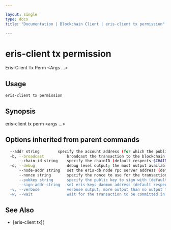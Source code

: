 ```yaml
---

layout: single
type: docs
title: "Documentation | Blockchain Client | eris-client tx permission"

---
```


# eris-client tx permission

Eris-Client Tx Perm <Function Name> <Args ...>

## Usage

```bash
eris-client tx permission
```

## Synopsis

eris-client tx perm <function name> <args ...>




## Options inherited from parent commands

```bash
  --addr string        specify the account address (for which the public key can be found at eris-keys) (default respects $ERIS_CLIENT_ADDRESS)
  -b, --broadcast          broadcast the transaction to the blockchain (default true)
      --chain-id string    specify the chainID (default respects $CHAIN_ID)
  -d, --debug              debug level output; the most output available for eris-client; if it is too chatty use verbose flag; default respects $ERIS_CLIENT_DEBUG
      --node-addr string   set the eris-db node rpc server address (default respects $ERIS_CLIENT_NODE_ADDRESS) (default "tcp://127.0.0.1:46657")
      --nonce string       specify the nonce to use for the transaction (should equal the sender account's nonce + 1)
      --pubkey string      specify the public key to sign with (defaults to $ERIS_CLIENT_PUBLIC_KEY)
      --sign-addr string   set eris-keys daemon address (default respects $ERIS_CLIENT_SIGN_ADDRESS) (default "http://127.0.0.1:4767")
  -v, --verbose            verbose output; more output than no output flags; less output than debug level; default respects $ERIS_CLIENT_VERBOSE
  -w, --wait               wait for the transaction to be committed in a block
```



## See Also
* [eris-client tx](